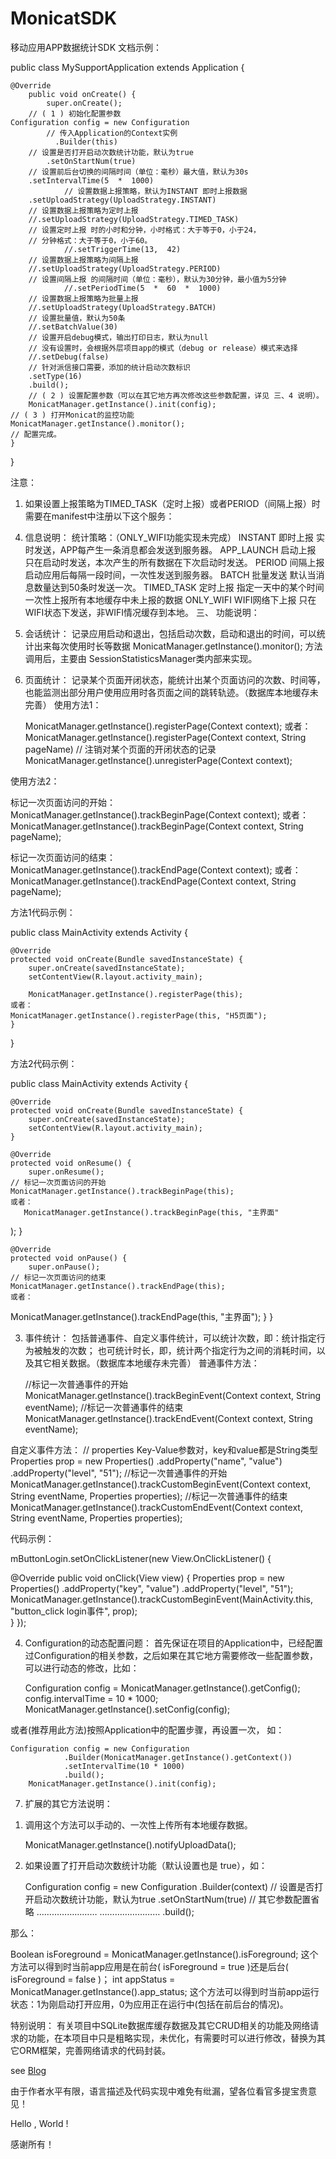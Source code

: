 # MonicatSDK
移动应用APP数据统计SDK
文档示例：

public class MySupportApplication extends Application {

	@Override
    	public void onCreate() {
        	super.onCreate();
		// ( 1 ) 初始化配置参数
	Configuration config = new Configuration
			// 传入Application的Context实例
              .Builder(this)
		// 设置是否打开启动次数统计功能，默认为true
        	.setOnStartNum(true)
		// 设置前后台切换的间隔时间（单位：毫秒）最大值，默认为30s
		.setIntervalTime(5  *  1000)
                // 设置数据上报策略，默认为INSTANT 即时上报数据
		.setUploadStrategy(UploadStrategy.INSTANT)
		// 设置数据上报策略为定时上报
		//.setUploadStrategy(UploadStrategy.TIMED_TASK)
		// 设置定时上报 时的小时和分钟，小时格式：大于等于0，小于24，
		// 分钟格式：大于等于0，小于60。
                //.setTriggerTime(13,  42)
		// 设置数据上报策略为间隔上报
		//.setUploadStrategy(UploadStrategy.PERIOD)
		// 设置间隔上报 的间隔时间（单位：毫秒），默认为30分钟，最小值为5分钟
                //.setPeriodTime(5  *  60  *  1000)
		// 设置数据上报策略为批量上报
		//.setUploadStrategy(UploadStrategy.BATCH)
		// 设置批量值，默认为50条
		//.setBatchValue(30)
		// 设置开启debug模式，输出打印日志，默认为null
		// 没有设置时，会根据外层项目app的模式（debug or release）模式来选择
		//.setDebug(false)
		// 针对派信接口需要，添加的统计启动次数标识
		.setType(16)
		.build();
        // ( 2 ) 设置配置参数（可以在其它地方再次修改这些参数配置，详见 三、4 说明）。
        MonicatManager.getInstance().init(config);
	// ( 3 ) 打开Monicat的监控功能
	MonicatManager.getInstance().monitor();
	// 配置完成。
    }
}


注意：
1)	如果设置上报策略为TIMED_TASK（定时上报）或者PERIOD（间隔上报）时需要在manifest中注册以下这个服务：

<service android:name="com.windfallsheng.monicat.service.TimedService">
    <intent-filter>
        <action android:name="monicat.service.action.timedservice_timed_upload" />
    </intent-filter>
</service>

4.	信息说明：
统计策略：（ONLY_WIFI功能实现未完成）
INSTANT	即时上报	实时发送，APP每产生一条消息都会发送到服务器。
APP_LAUNCH	启动上报	只在启动时发送，本次产生的所有数据在下次启动时发送。
PERIOD	间隔上报	启动应用后每隔一段时间，一次性发送到服务器。
BATCH	批量发送	默认当消息数量达到50条时发送一次。
TIMED_TASK	定时上报	指定一天中的某个时间一次性上报所有本地缓存中未上报的数据
ONLY_WIFI	WIFI网络下上报	只在WIFI状态下发送，非WIFI情况缓存到本地。
三、	功能说明：
1.	会话统计：
记录应用启动和退出，包括启动次数，启动和退出的时间，可以统计出来每次使用时长等数据
MonicatManager.getInstance().monitor(); 方法调用后，主要由
SessionStatisticsManager类内部来实现。
2.	页面统计：
记录某个页面开闭状态，能统计出某个页面访问的次数、时间等，也能监测出部分用户使用应用时各页面之间的跳转轨迹。（数据库本地缓存未完善）
使用方法1：
	
	MonicatManager.getInstance().registerPage(Context context);
	或者：
	MonicatManager.getInstance().registerPage(Context context, String pageName)
	// 注销对某个页面的开闭状态的记录
	MonicatManager.getInstance().unregisterPage(Context context);

使用方法2：

标记一次页面访问的开始：
MonicatManager.getInstance().trackBeginPage(Context context); 
或者：
MonicatManager.getInstance().trackBeginPage(Context context, String pageName); 

标记一次页面访问的结束：
MonicatManager.getInstance().trackEndPage(Context context); 
或者：
MonicatManager.getInstance().trackEndPage(Context context, String pageName); 

方法1代码示例：

public class MainActivity extends Activity {

    @Override
    protected void onCreate(Bundle savedInstanceState) {
        super.onCreate(savedInstanceState);
        setContentView(R.layout.activity_main);

		MonicatManager.getInstance().registerPage(this);
	或者：
	MonicatManager.getInstance().registerPage(this, "H5页面");
    }
}

方法2代码示例：

public class MainActivity extends Activity {

    @Override
    protected void onCreate(Bundle savedInstanceState) {
        super.onCreate(savedInstanceState);
        setContentView(R.layout.activity_main);
    }

    @Override
    protected void onResume() {
        super.onResume();
	// 标记一次页面访问的开始
	MonicatManager.getInstance().trackBeginPage(this);
	或者：
       MonicatManager.getInstance().trackBeginPage(this, "主界面"
);
    }

    @Override
    protected void onPause() {
        super.onPause();
	// 标记一次页面访问的结束
	MonicatManager.getInstance().trackEndPage(this);
	或者：
MonicatManager.getInstance().trackEndPage(this, "主界面");
	}
}

3.	事件统计：
包括普通事件、自定义事件统计，可以统计次数，即：统计指定行为被触发的次数；
也可统计时长，即，统计两个指定行为之间的消耗时间，以及其它相关数据。（数据库本地缓存未完善）
普通事件方法：

	//标记一次普通事件的开始
	MonicatManager.getInstance().trackBeginEvent(Context context, String eventName);
	//标记一次普通事件的结束
	MonicatManager.getInstance().trackEndEvent(Context context, String eventName);

自定义事件方法：
	// properties Key-Value参数对，key和value都是String类型
	Properties prop = new Properties()
        		.addProperty("name", "value")
        		.addProperty("level", "51");
	//标记一次普通事件的开始
	MonicatManager.getInstance().trackCustomBeginEvent(Context context, String eventName, Properties properties);
	//标记一次普通事件的结束
	MonicatManager.getInstance().trackCustomEndEvent(Context context, String eventName, Properties properties);

代码示例：

mButtonLogin.setOnClickListener(new View.OnClickListener() {
    
@Override
    public void onClick(View view) {
                Properties prop = new Properties()
                		.addProperty("key", "value")
                		.addProperty("level", "51");   
MonicatManager.getInstance().trackCustomBeginEvent(MainActivity.this, "button_click login事件", prop);                                                      
    }
});

4.	Configuration的动态配置问题：
首先保证在项目的Application中，已经配置过Configuration的相关参数，之后如果在其它地方需要修改一些配置参数，可以进行动态的修改，比如：

	  Configuration config = MonicatManager.getInstance().getConfig();
 config.intervalTime = 10 * 1000;
 MonicatManager.getInstance().setConfig(config);

或者(推荐用此方法)按照Application中的配置步骤，再设置一次， 如：

	Configuration config = new Configuration
                .Builder(MonicatManager.getInstance().getContext())
                .setIntervalTime(10 * 1000)
                .build();
        MonicatManager.getInstance().init(config);

7.	扩展的其它方法说明：
1)	调用这个方法可以手动的、一次性上传所有本地缓存数据。

	MonicatManager.getInstance().notifyUploadData();

2)	如果设置了打开启动次数统计功能（默认设置也是 true），如：
	
	Configuration config = new Configuration
                        .Builder(context)
				// 设置是否打开启动次数统计功能，默认为true
        			.setOnStartNum(true)
				// 其它参数配置省略
				……………………
				……………………
                        .build();

那么：

Boolean isForeground = MonicatManager.getInstance().isForeground;
这个方法可以得到时当前app应用是在前台( isForeground = true )还是后台( isForeground = false )；
int appStatus = MonicatManager.getInstance().app_status;
这个方法可以得到时当前app运行状态：1为刚启动打开应用，0为应用正在运行中(包括在前后台的情况)。


特别说明：
有关项目中SQLite数据库缓存数据及其它CRUD相关的功能及网络请求的功能，在本项目中只是粗略实现，未优化，有需要时可以进行修改，替换为其它ORM框架，完善网络请求的代码封装。

see [Blog](https://blog.csdn.net/Silence1515/article/details/84848759)

由于作者水平有限，语言描述及代码实现中难免有纰漏，望各位看官多提宝贵意见！

Hello , World !

感谢所有！

